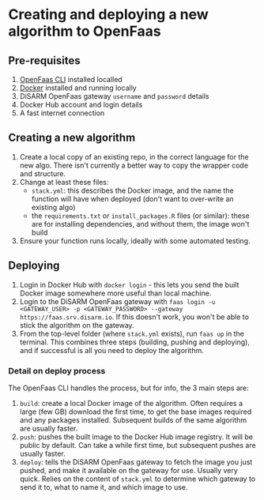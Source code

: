 # Creating and deploying a new algorithm to OpenFaas

## Pre-requisites

1. [OpenFaas CLI](https://docs.openfaas.com/cli/install/) installed localled
2. [Docker](https://docs.docker.com/install/) installed and running locally
3. DiSARM OpenFaas gateway `username` and `password` details
4. Docker Hub account and login details
5. A fast internet connection

## Creating a new algorithm

1. Create a local copy of an existing repo, in the correct language for the new algo. There isn't currently a better way to copy the wrapper code and structure.
2. Change at least these files:
   * `stack.yml`: this describes the Docker image, and the name the function will have when deployed \(don't want to over-write an existing algo\)
   * the `requirements.txt` or `install_packages.R` files \(or similar\): these are for installing dependencies, and without them, the image won't build
3. Ensure your function runs locally, ideally with some automated testing. 

## Deploying

1. Login in Docker Hub with `docker login` - this lets you send the built Docker image somewhere more useful than local machine.
2. Login to the DiSARM OpenFaas gateway with `faas login -u <GATEWAY_USER> -p <GATEWAY_PASSWORD> --gateway https://faas.srv.disarm.io`. If this doesn't work, you won't be able to stick the algorithm on the gateway.
3. From the top-level folder \(where `stack.yml` exists\), run `faas up` in the terminal. This combines three steps \(building, pushing and deploying\), and if successful is all you need to deploy the algorithm.

### Detail on deploy process

The OpenFaas CLI handles the process, but for info, the 3 main steps are:

1. `build`: create a local Docker image of the algorithm. Often requires a large \(few GB\) download the first time, to get the base images required and any packages installed. Subsequent builds of the same algorithm are usually faster.
2. `push`: pushes the built image to the Docker Hub image registry. It will be public by default. Can take a while first time, but subsequent pushes are usually faster.
3. `deploy`: tells the DiSARM OpenFaas gateway to fetch the image you just pushed, and make it available on the gateway for use. Usually very quick. Relies on the content of `stack.yml` to determine which gateway to send it to, what to name it, and which image to use. 

